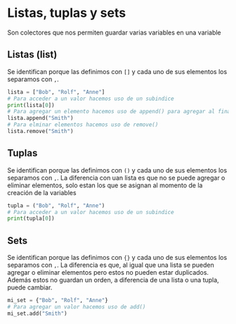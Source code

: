# Listas, tuplas y sets

Son colectores que nos permiten guardar varias variables en una variable

## Listas (list)
Se identifican porque las definimos con `[]` y cada uno de sus elementos los separamos con `,`.

```python
lista = ["Bob", "Rolf", "Anne"]
# Para acceder a un valor hacemos uso de un subindice
print(lista[0])
# Para agregar un elemento hacemos uso de append() para agregar al final de la lista
lista.append("Smith")
# Para elminar elementos hacemos uso de remove()
lista.remove("Smith")
```

## Tuplas
Se identifican porque las definimos con `()` y cada uno de sus elementos los separamos con `,`. La diferencia con uan lista es que no se puede agregar o eliminar elementos, solo estan los que se asignan al momento de la creación de la variables
```python
tupla = ("Bob", "Rolf", "Anne")
# Para acceder a un valor hacemos uso de un subindice
print(tupla[0])
```

## Sets
Se identifican porque las definimos con `{}` y cada uno de sus elementos los separamos con `,`. La diferencia es que, al igual que una lista se pueden agregar o eliminar elementos pero estos no pueden estar duplicados. Además estos no guardan un orden, a diferencia de una lista o una tupla, puede cambiar.

```python
mi_set = {"Bob", "Rolf", "Anne"}
# Para agregar un valor hacemos uso de add()
mi_set.add("Smith")
```